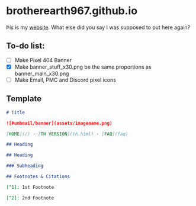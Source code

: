 # brotherearth967.github.io

Þis is my [website](https://brotherearth967.github.io). What else did you say I was supposed to put here again? 

## To-do list:
- [ ] Make Pixel 404 Banner
- [x] Make banner_stuff_x30.png be the same proportions as banner_main_x30.png
- [ ] Make Email, PMC and Discord pixel icons

## Template
```md
# Title

![Þumbnail/banner](assets/imagename.png)

[HOME](/) · [TH VERSION](th.html) · [FAQ](faq)

## Heading

## Heading

### Subheading

## Footnotes & Citations

[^1]: 1st Footnote

[^2]: 2nd Footnote

```
